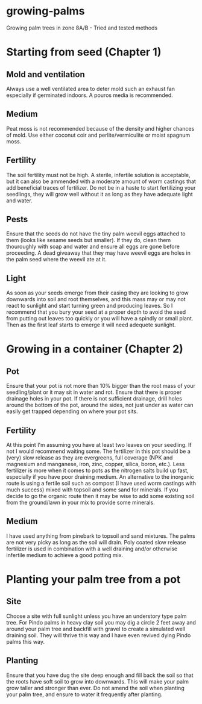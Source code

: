 # growing-palms
Growing palm trees in zone 8A/B - Tried and tested methods

# Starting from seed (Chapter 1)
## Mold and ventilation
Always use a well ventilated area to deter mold such an exhaust fan especially if germinated indoors. A pouros media is recommended.

## Medium
Peat moss is not recommended because of the density and higher chances of mold. Use either coconut coir and perlite/vermiculite or moist spagnum moss.

## Fertility
The soil fertility must not be high. A sterile, infertile solution is acceptable, but it can also be ammended with a moderate amount of worm castings that add beneficial traces of fertilizer. Do not be in a haste to start fertilizing your seedlings, they will grow well without it as long as they have adequate light and water.

## Pests
Ensure that the seeds do not have the tiny palm weevil eggs attached to them (looks like sesame seeds but smaller). If they do, clean them thouroughly with soap and water and ensure all eggs are gone before proceeding. A dead giveaway that they may have weevil eggs are holes in the palm seed where the weevil ate at it.

## Light
As soon as your seeds emerge from their casing they are looking to grow downwards into soil and root themselves, and this mass may or may not react to sunlight and start turning green and producing leaves. So I recommend that you bury your seed at a proper depth to avoid the seed from putting out leaves too quickly or you will have a spindly or small plant. Then as the first leaf starts to emerge it will need adequete sunlight.

# Growing in a container (Chapter 2)
## Pot
Ensure that your pot is not more than 10% bigger than the root mass of your seedling/plant or it may sit in water and rot. Ensure that there is proper drainage holes in your pot. If there is not sufficient drainage, drill holes around the bottom of the pot, around the sides, not just under as water can easily get trapped depending on where your pot sits.

## Fertility
At this point I'm assuming you have at least two leaves on your seedling. If not I would recommend waiting some. The fertilizer in this pot should be a (very) slow release as they are evergreens, full coverage (NPK and magnesium and manganese, iron, zinc, copper, silica, boron, etc.). Less fertilizer is more when it comes to pots as the nitrogen salts build up fast, especially if you have poor draining medium. An alternative to the inorganic route is using a fertile soil such as compost (I have used worm castings with much success) mixed with topsoil and some sand for minerals. If you decide to go the organic route then it may be wise to add some existing soil from the ground/lawn in your mix to provide some minerals.

## Medium
I have used anything from pinebark to topsoil and sand mixtures. The palms are not very picky as long as the soil will drain. Poly coated slow release fertilizer is used in combination with a well draining and/or otherwise infertile medium to achieve a good potting mix. 

# Planting your palm tree from a pot
## Site
Choose a site with full sunlight unless you have an understory type palm tree. For Pindo palms in heavy clay soil you may dig a circle 2 feet away and around your palm tree and backfill with gravel to create a simulated well draining soil. They will thrive this way and I have even revived dying Pindo palms this way.

## Planting
Ensure that you have dug the site deep enough and fill back the soil so that the roots have soft soil to grow into downwards. This will make your palm grow taller and stronger than ever. Do not amend the soil when planting your palm tree, and ensure to water it frequently after planting.
